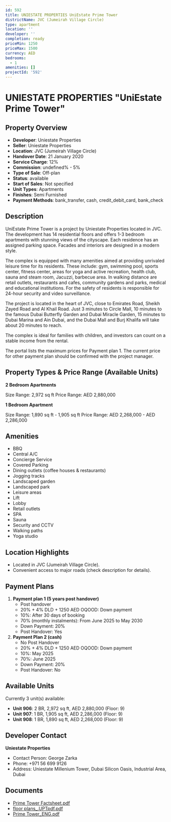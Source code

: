 ```yaml
---
id: 592
title: UNIESTATE PROPERTIES UniEstate Prime Tower
districtName: JVC (Jumeirah Village Circle)
type: apartment
location: ''
developer: ''
completion: ready
priceMin: 1250
priceMax: 1500
currency: AED
bedrooms:
  - 1
amenities: []
projectId: '592'
---
```


# UNIESTATE PROPERTIES "UniEstate Prime Tower"

## Property Overview
- **Developer**: Uniestate Properties
- **Seller**: Uniestate Properties
- **Location**: JVC (Jumeirah Village Circle)
- **Handover Date**: 21 January 2020
- **Service Charge**: 12%
- **Commission**: undefined% - 5%
- **Type of Sale**: Off-plan
- **Status**: available
- **Start of Sales**: Not specified
- **Unit Types**: Apartments
- **Finishes**: Semi Furnished
- **Payment Methods**: bank_transfer, cash, credit_debit_card, bank_check

## Description
UniEstate Prime Tower is a project by Uniestate Properties located in JVC. The development has 14 residential floors and offers 1-3 bedroom apartments with stunning views of the cityscape. Each residence has an assigned parking space. Facades and interiors are designed in a modern style.

The complex is equipped with many amenities aimed at providing unrivaled leisure time for its residents. These include: gym, swimming pool, sports center, fitness center, areas for yoga and active recreation, health club, sauna and steam room, Jacuzzi, barbecue area. In walking distance are retail outlets, restaurants and cafes, community gardens and parks, medical and educational institutions. For the safety of residents is responsible for 24-hour security and video surveillance.

The project is located in the heart of JVC, close to Emirates Road, Sheikh Zayed Road and Al Khail Road. Just 3 minutes to Circle Mall, 10 minutes to the famous Dubai Butterfly Garden and Dubai Miracle Garden, 15 minutes to Dubai Marina and Ain Dubai, and the Dubai Mall and Burj Khalifa will take about 20 minutes to reach.

The complex is ideal for families with children, and investors can count on a stable income from the rental.

The portal lists the maximum prices for Payment plan 1. The current price for other payment plan should be confirmed with the project manager.

## Property Types & Price Range (Available Units)
**2 Bedroom Apartments**

Size Range: 2,972 sq ft
Price Range: AED 2,880,000

**1 Bedroom Apartment**

Size Range: 1,890 sq ft - 1,905 sq ft
Price Range: AED 2,268,000 - AED 2,286,000

## Amenities
- BBQ
- Central A/C
- Concierge Service
- Covered Parking
- Dining outlets  (coffee houses & restaurants)
- Jogging tracks
- Landscaped garden
- Landscaped park
- Leisure areas
- Lift
- Lobby
- Retail outlets
- SPA
- Sauna
- Security and CCTV
- Walking paths
- Yoga studio

## Location Highlights
- Located in JVC (Jumeirah Village Circle).
- Convenient access to major roads (check description for details).

## Payment Plans
1. **Payment plan 1 (5 years post handover)**
   - Post handover
   - 20% + 4% DLD + 1250 AED OQOOD: Down payment
   - 10%: After 30 days of booking
   - 70% (monthly instalments): From June 2025 to May 2030
   - Down Payment: 20%
   - Post Handover: Yes
2. **Payment Plan 2 (cash)**
   - No Post Handover
   - 20% + 4% DLD + 1250 AED OQOOD: Down payment
   - 10%: May 2025
   - 70%: June 2025
   - Down Payment: 20%
   - Post Handover: No

## Available Units
Currently 3 unit(s) available:
- **Unit 906**: 2 BR, 2,972 sq ft, AED 2,880,000 (Floor: 9)
- **Unit 907**: 1 BR, 1,905 sq ft, AED 2,286,000 (Floor: 9)
- **Unit 908**: 1 BR, 1,890 sq ft, AED 2,268,000 (Floor: 9)

## Developer Contact
**Uniestate Properties**
- Contact Person: George Zarka
- Phone: +971 56 699 9126
- Address: Uniestate Millenium Tower, Dubai Silicon Oasis, Industrial Area, Dubai

## Documents
- [Prime Tower Factsheet.pdf](https://cdn.geniemap.net/2023/12/05/bUFfwd8c9Ogfrj0G2UjJwJJ3bDQO6D8VN7ZpEH8F.pdf)
- [floor plans_.UPTpdf.pdf](https://cdn.geniemap.net/2023/12/05/lgrEsfdRoQZxLhI6Vz5rxF35SBfxhivWEG2xWuWS.pdf)
- [Prime Tower_ENG.pdf](https://cdn.geniemap.net/2023/12/05/3Vga2iFxt2KNo5y8FrsSQhlVb9lUrGSagp3F9Of8.pdf)
